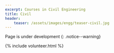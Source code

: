 ```yaml
---
excerpt: Courses in Civil Engineering
title: Civil
header:
    teaser: /assets/images/engg/teaser-civil.jpg
---
```

Page is under development
{: .notice--warning}

{% include volunteer.html %}